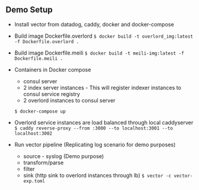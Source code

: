 ## Demo Setup

- Install vector from datadog, caddy, docker and docker-compose
- Build image Dockerfile.overlord
    ```$ docker build -t overlord_img:latest -f Dockerfile.overlord .```
- Build image Dockerfile.meili
    ```$ docker build -t meili-img:latest -f Dockerfile.meili .```
- Containers in Docker compose 
    - consul server
    - 2 index server instances - This will register indexer instances to consul service registry
    - 2 overlord instances to consul server

    ```$ docker-compose up```
- Overlord service instances are load balanced through local caddyserver
    ```$ caddy reverse-proxy --from :3000 --to localhost:3001 --to localhost:3002```

- Run vector pipeline (Replicating log scenario for demo purposes)
    - source - syslog (Demo purpose)
    - transform/parse
    - filter
    - sink (http sink to overlord instances through lb)
    ```$ vector -c vector-exp.toml```

